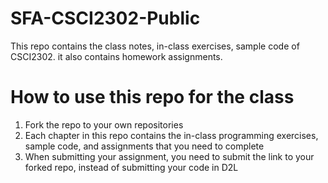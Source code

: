 # SFA-CSCI2302-Public
This repo contains the class notes, in-class exercises, sample code of CSCI2302. it also contains homework assignments.

# How to use this repo for the class
1. Fork the repo to your own repositories
2. Each chapter in this repo contains the in-class programming exercises, sample code, and assignments that you need to complete
3. When submitting your assignment, you need to submit the link to your forked repo, instead of submitting your code in D2L
